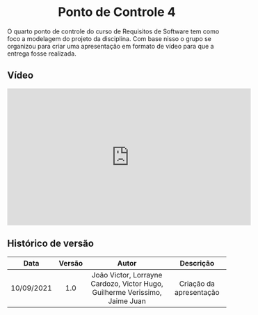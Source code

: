 # <center> Ponto de Controle 4

O quarto ponto de controle do curso de Requisitos de Software tem como foco a modelagem do projeto da disciplina. Com base nisso o grupo se organizou para criar uma apresentação em formato de vídeo para que a entrega fosse realizada.

## Vídeo

<iframe width="560" height="315" src="https://www.youtube.com/embed/qBxAwx5TH28" title="YouTube video player" frameborder="0" allow="accelerometer; autoplay; clipboard-write; encrypted-media; gyroscope; picture-in-picture" allowfullscreen></iframe>

## Histórico de versão
| Data | Versão | Autor | Descrição |
| :-:|:-:|:-:|:-: |
| 10/09/2021 | 1.0 | João Victor, Lorrayne Cardozo, Victor Hugo, Guilherme Verissimo, Jaime Juan | Criação da apresentação |

